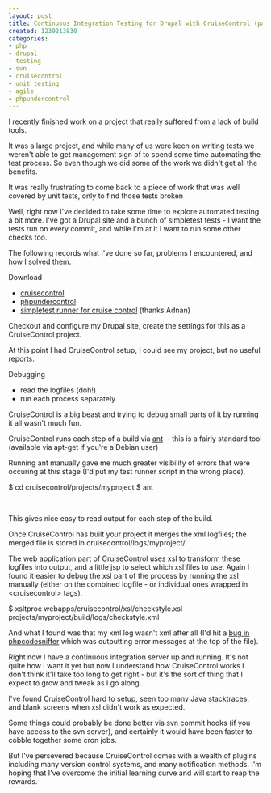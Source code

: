 ```yaml
---
layout: post
title: Continuous Integration Testing for Drupal with CruiseControl (part 1)
created: 1239213830
categories:
- php
- drupal
- testing
- svn
- cruisecontrol
- unit testing
- agile
- phpundercontrol
---
```

<p>
I recently finished work on a project that really suffered from a lack of build tools.
</p>
<p>
It was a large project, and while many of us were keen on writing tests we weren't able to get management sign of to spend some time automating the test process. So even though we did some of the work we didn't get all the benefits.
</p>
<p>
It was really frustrating to come back to a piece of work that was well covered by unit tests, only to find those tests broken  
</p>
<p>
Well, right now I've decided to take some time to explore automated testing a bit more. I've got a Drupal site and a bunch of simpletest tests - I want the tests run on every commit, and while I'm at it I want to run some other checks too.
</p>
<p>
The following records what I've done so far, problems I encountered, and how I solved them.
</p>
<p>
Download 
</p>
<ul>
	<li><a href="http://cruisecontrol.sourceforge.net/">cruisecontrol</a> <a href="http://phpundercontrol.org/about.html"><br />
	</a></li>
	<li><a href="http://phpundercontrol.org/about.html">phpundercontrol</a></li>
	<li><a href="http://demo.codesetter.com/drupal5-macgyver-cruisecontrol">simpletest runner for cruise control</a> (thanks Adnan)</li>
</ul>
<p>
Checkout and configure my Drupal site, create the settings for this as a CruiseControl project.
</p>
<p>
At this point I had CruiseControl setup, I could see my project, but no useful reports.
</p>
<p>
Debugging
</p>
<ul>
	<li>read the logfiles (doh!)</li>
	<li>run each process separately</li>
</ul>
<p>
CruiseControl is a big beast and trying to debug small parts of it by running it all wasn't much fun.
</p>
<p>
CruiseControl runs each step of a build via <a href="http://ant.apache.org/">ant</a>  - this is a fairly standard tool (available via apt-get if you're a Debian user) 
</p>
<p>
Running ant manually gave me much greater visibility of errors that were occuring at this stage (I'd put my test runner script in the wrong place).
</p>
 
$ cd cruisecontrol/projects/myproject
$ ant 
<p>
&nbsp;
</p>
<p>
This gives nice easy to read output for each step of the build.
</p>
<p>
Once CruiseControl has built your project it merges the xml logfiles; the merged file is stored in cruisecontrol/logs/myproject/
</p>
<p>
The web application part of CruiseControl uses xsl to transform these logfiles into output, and a little jsp to select which xsl files to use. Again I found it easier to debug the xsl part of the process by running the xsl manually (either on the combined logfile - or individual ones wrapped in &lt;cruisecontrol&gt; tags).
</p>
$ xsltproc webapps/cruisecontrol/xsl/checkstyle.xsl  projects/myproject/build/logs/checkstyle.xml
<p>
And what I found was that my xml log wasn't xml after all (I'd hit a <a href="http://pear.php.net/bugs/bug.php?id=14409">bug in phpcodesniffer</a> which was outputting error messages at the top of the file). 
</p>
<p>
Right now I have a continuous integration server up and running. It's not quite how I want it yet but now I understand how CruiseControl works I don't think it'll take too long to get right - but it's the sort of thing that I expect to grow and tweak as I go along.
</p>
<p>
I've found CruiseControl hard to setup, seen too many Java stacktraces, and blank screens when xsl didn't work as expected.
</p>
<p>
Some things could probably be done better via svn commit hooks (if you have access to the svn server), and certainly it would have been faster to cobble together some cron jobs.
</p>
<p>
But I've persevered because CruiseControl comes with a wealth of plugins including many version control systems, and many notification methods. I'm hoping that I've overcome the initial learning curve and will start to reap the rewards.
</p>
 

